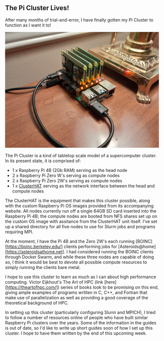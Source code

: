 ## The Pi Cluster Lives!

After many months of trial-and-error, I have finally gotten my Pi Cluster to function as I want it to! 

![The Pi Cluster in an earlier configuration.](/img/picluster.jpeg)

The Pi Cluster is a kind of tabletop scale model of a supercomputer cluster. In its present state, it is comprised of:
- 1 x Raspberry Pi 4B (2Gb RAM) serving as the head node
- 2 x Raspberry Pi Zero W's serving as compute nodes
- 2 x Raspberry Pi Zero 2W's serving as compute nodes
- 1 x [ClusterHAT](https://clusterhat.com) serving as the network interface between the head and compute nodes

The ClusterHAT is the equipment that makes this cluster possible, along with the custom Raspberry Pi OS images provided from its accompanying website. All nodes currently run off a single 64GB SD card inserted into the Raspberry Pi 4B; the compute nodes are booted from NFS shares set up on the custom OS image with assitance from the ClusterHAT unit itself. I've set up a shared directory for all five nodes to use for Slurm jobs and programs requiring MPI.

At the moment, I have the Pi 4B and the Zero 2W's each running [BOINC][https://boinc.berkeley.edu/] clients performing jobs for [Asteroids@home][https://asteroidsathome.net]. I had considered running the BOINC clients through Docker Swarm, and while these three nodes are capable of doing so, I think it would be best to devote all possible compute resources to simply running the clients bare metal.

I hope to use this cluster to learn as much as I can about high performance computing. Victor Eijkhout's The Art of HPC (link [here][https://theartofhpc.com/]) series of books look to be promising on this end, giving ample examples of programs written in C, C++, and Fortran that make use of parallelization as well as providing a good coverage of the theoretical background of HPC. 

In setting up this cluster (particularly configuring Slurm and MPICH), I tried to follow a number of resources online of people who have built similar Raspberry Pi clusters over the years. Some of the information in the guides is out of date, so I'd like to write up short guides soon of how I set up this cluster. I hope to have them written by the end of this upcoming week.
